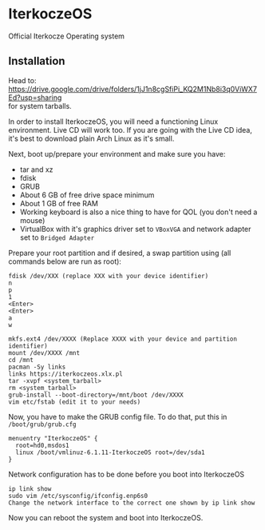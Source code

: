 # IterkoczeOS
Official Iterkocze Operating system

## Installation
Head to: https://drive.google.com/drive/folders/1jJ1n8cgSfiPi_KQ2M1Nb8i3q0ViWX7Ed?usp=sharing <br>
for system tarballs.

In order to install IterkoczeOS, you will need a functioning Linux environment. 
Live CD will work too. If you are going with the Live CD idea, it's best to download plain Arch Linux as it's small.

Next, boot up/prepare your environment and make sure you have:
- tar and xz
- fdisk
- GRUB
- About 6 GB of free drive space minimum
- About 1 GB of free RAM
- Working keyboard is also a nice thing to have for QOL (you don't need a mouse)
- VirtualBox with it's graphics driver set to `VBoxVGA` and network adapter set to `Bridged Adapter`

Prepare your root partition and if desired, a swap partition using (all commands below are run as root):
```
fdisk /dev/XXX (replace XXX with your device identifier)
n
p
1
<Enter>
<Enter>
a
w

mkfs.ext4 /dev/XXXX (Replace XXXX with your device and partition identifier)
mount /dev/XXXX /mnt
cd /mnt
pacman -Sy links
links https://iterkoczeos.xlx.pl
tar -xvpf <system_tarball>
rm <system_tarball>
grub-install --boot-directory=/mnt/boot /dev/XXXX
vim etc/fstab (edit it to your needs)
```

Now, you have to make the GRUB config file. To do that, put this in `/boot/grub/grub.cfg`
```
menuentry "IterkoczeOS" {
  root=hd0,msdos1
  linux /boot/vmlinuz-6.1.11-IterkoczeOS root=/dev/sda1
}
```

Network configuration has to be done before you boot into IterkoczeOS
```
ip link show
sudo vim /etc/sysconfig/ifconfig.enp6s0
Change the network interface to the correct one shown by ip link show
```

Now you can reboot the system and boot into IterkoczeOS.
